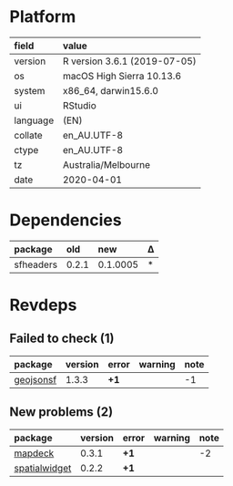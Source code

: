 # Platform

|field    |value                        |
|:--------|:----------------------------|
|version  |R version 3.6.1 (2019-07-05) |
|os       |macOS High Sierra 10.13.6    |
|system   |x86_64, darwin15.6.0         |
|ui       |RStudio                      |
|language |(EN)                         |
|collate  |en_AU.UTF-8                  |
|ctype    |en_AU.UTF-8                  |
|tz       |Australia/Melbourne          |
|date     |2020-04-01                   |

# Dependencies

|package   |old   |new      |Δ  |
|:---------|:-----|:--------|:--|
|sfheaders |0.2.1 |0.1.0005 |*  |

# Revdeps

## Failed to check (1)

|package                            |version |error  |warning |note |
|:----------------------------------|:-------|:------|:-------|:----|
|[geojsonsf](failures.md#geojsonsf) |1.3.3   |__+1__ |        |-1   |

## New problems (2)

|package                                    |version |error  |warning |note |
|:------------------------------------------|:-------|:------|:-------|:----|
|[mapdeck](problems.md#mapdeck)             |0.3.1   |__+1__ |        |-2   |
|[spatialwidget](problems.md#spatialwidget) |0.2.2   |__+1__ |        |     |

